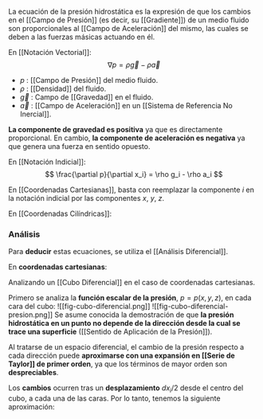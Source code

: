 
La ecuación de la presión hidrostática es la expresión de que los cambios en el [[Campo de Presión]] (es decir, su [[Gradiente]]) de un medio fluido son proporcionales al [[Campo de Aceleración]] del mismo, las cuales se deben a las fuerzas másicas actuando en él.

En [[Notación Vectorial]]:
$$
	\nabla p = \rho \vec{g} - \rho \vec{a}
$$
- $p$ : [[Campo de Presión]] del medio fluido.
- $\rho$ : [[Densidad]] del fluido.
- $\vec{g}$ : Campo de [[Gravedad]] en el fluido.
- $\vec{a}$ : [[Campo de Aceleración]] en un [[Sistema de Referencia No Inercial]].

**La componente de gravedad es positiva** ya que es directamente proporcional. En cambio, **la componente de aceleración es negativa** ya que genera una fuerza en sentido opuesto.

En [[Notación Indicial]]:
$$
	\frac{\partial p}{\partial x_i} = \rho g_i - \rho a_i
$$

En [[Coordenadas Cartesianas]], basta con reemplazar la componente $i$ en la notación indicial por las componentes $x$, $y$, $z$.

En [[Coordenadas Cilíndricas]]:



### Análisis

Para **deducir** estas ecuaciones, se utiliza el [[Análisis Diferencial]]. 

En **coordenadas cartesianas**:

Analizando un [[Cubo Diferencial]] en el caso de coordenadas cartesianas.

Primero se analiza la **función escalar de la presión**, $p=p(x,y,z)$, en cada cara del cubo:
![[fig-cubo-diferencial.png]] ![[fig-cubo-diferencial-presion.png]]
Se asume conocida la demostración de que **la presión hidrostática en un punto no depende de la dirección desde la cual se trace una superficie** ([[Sentido de Aplicación de la Presión]]).

Al tratarse de un espacio diferencial, el cambio de la presión respecto a cada dirección puede **aproximarse con una expansión en [[Serie de Taylor]] de primer orden**, ya que los términos de mayor orden son **despreciables**.

Los **cambios** ocurren tras un **desplazamiento** $dx_i/2$  desde el centro del cubo, a cada una de las caras. Por lo tanto, tenemos la siguiente aproximación:

